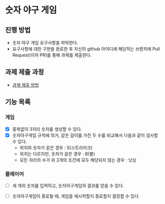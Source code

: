 # 숫자 야구 게임
## 진행 방법
* 숫자 야구 게임 요구사항을 파악한다.
* 요구사항에 대한 구현을 완료한 후 자신의 github 아이디에 해당하는 브랜치에 Pull Request(이하 PR)를 통해 과제를 제출한다.

## 과제 제출 과정
* [과제 제출 방법](https://github.com/next-step/nextstep-docs/tree/master/precourse)


## 기능 목록

### 게임
- [x] 중복없이 3자리 숫자를 생성할 수 있다.
- [x] 숫자야구게임 규칙에 의거, 같은 길이를 가진 두 수를 비교해서 다음과 같이 검사할 수 있다.
    - 위치와 숫자가 같은 경우 : S(스트라이크)
    - 위치는 다르지만, 숫자가 같은 경우 : B(볼)
    - 모든 자리의 수가 위 2개의 조건에 모두 해당되지 않는 경우 : 낫싱
    
### 플레이어
- [ ] 세 개의 숫자를 입력하고, 숫자야구게임의 결과를 얻을 수 있다.
- [ ] 숫자야구게임이 종료될 때, 게임을 재시작할지 종료할지 결정할 수 있다.




      
      